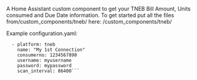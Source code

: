 A Home Assistant custom component to get your TNEB Bill Amount, Units consumed and Due Date information.
To get started put all the files from/custom_components/tneb/ here: <config directory>/custom_components/tneb/

Example configuration.yaml:

```sensor:
  - platform: tneb
    name: "My 1st Connection"
    consumerno: 1234567890 
    username: myusername
    password: mypassword
    scan_interval: 86400```
